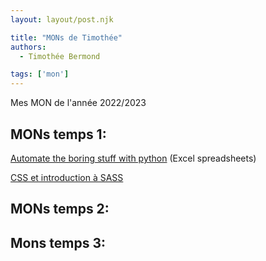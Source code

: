 ```yaml
---
layout: layout/post.njk

title: "MONs de Timothée"
authors:
  - Timothée Bermond

tags: ['mon']
---
```


<!-- début résumé -->
Mes MON de l'année 2022/2023
<!-- fin résumé -->

## MONs temps 1:

[Automate the boring stuff with python](./Mes_MON/gglAppsScript) (Excel spreadsheets)

[CSS et introduction à SASS](./Mes_MON/CSS)

## MONs temps 2:

## Mons temps 3:
